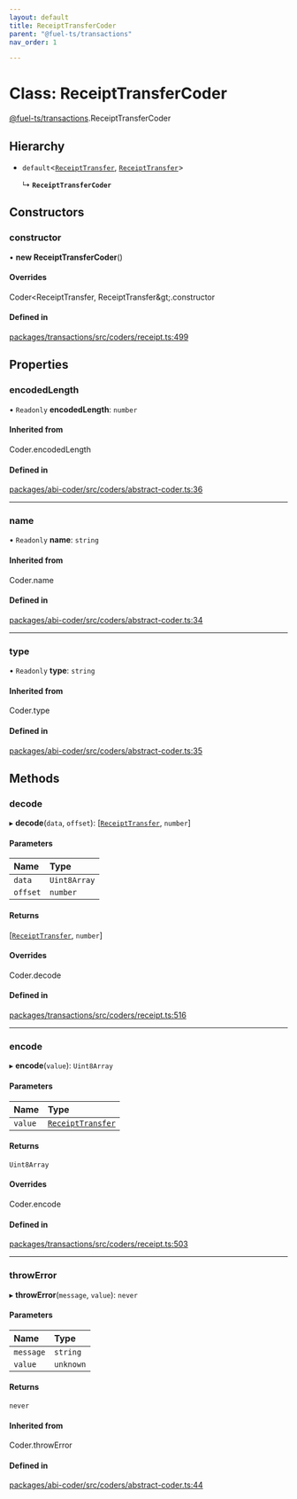 ```yaml
---
layout: default
title: ReceiptTransferCoder
parent: "@fuel-ts/transactions"
nav_order: 1

---
```


# Class: ReceiptTransferCoder

[@fuel-ts/transactions](../index.md).ReceiptTransferCoder

## Hierarchy

- `default`<[`ReceiptTransfer`](../index.md#receipttransfer), [`ReceiptTransfer`](../index.md#receipttransfer)\>

  ↳ **`ReceiptTransferCoder`**

## Constructors

### constructor

• **new ReceiptTransferCoder**()

#### Overrides

Coder&lt;ReceiptTransfer, ReceiptTransfer\&gt;.constructor

#### Defined in

[packages/transactions/src/coders/receipt.ts:499](https://github.com/FuelLabs/fuels-ts/blob/master/packages/transactions/src/coders/receipt.ts#L499)

## Properties

### encodedLength

• `Readonly` **encodedLength**: `number`

#### Inherited from

Coder.encodedLength

#### Defined in

[packages/abi-coder/src/coders/abstract-coder.ts:36](https://github.com/FuelLabs/fuels-ts/blob/master/packages/abi-coder/src/coders/abstract-coder.ts#L36)

___

### name

• `Readonly` **name**: `string`

#### Inherited from

Coder.name

#### Defined in

[packages/abi-coder/src/coders/abstract-coder.ts:34](https://github.com/FuelLabs/fuels-ts/blob/master/packages/abi-coder/src/coders/abstract-coder.ts#L34)

___

### type

• `Readonly` **type**: `string`

#### Inherited from

Coder.type

#### Defined in

[packages/abi-coder/src/coders/abstract-coder.ts:35](https://github.com/FuelLabs/fuels-ts/blob/master/packages/abi-coder/src/coders/abstract-coder.ts#L35)

## Methods

### decode

▸ **decode**(`data`, `offset`): [[`ReceiptTransfer`](../index.md#receipttransfer), `number`]

#### Parameters

| Name | Type |
| :------ | :------ |
| `data` | `Uint8Array` |
| `offset` | `number` |

#### Returns

[[`ReceiptTransfer`](../index.md#receipttransfer), `number`]

#### Overrides

Coder.decode

#### Defined in

[packages/transactions/src/coders/receipt.ts:516](https://github.com/FuelLabs/fuels-ts/blob/master/packages/transactions/src/coders/receipt.ts#L516)

___

### encode

▸ **encode**(`value`): `Uint8Array`

#### Parameters

| Name | Type |
| :------ | :------ |
| `value` | [`ReceiptTransfer`](../index.md#receipttransfer) |

#### Returns

`Uint8Array`

#### Overrides

Coder.encode

#### Defined in

[packages/transactions/src/coders/receipt.ts:503](https://github.com/FuelLabs/fuels-ts/blob/master/packages/transactions/src/coders/receipt.ts#L503)

___

### throwError

▸ **throwError**(`message`, `value`): `never`

#### Parameters

| Name | Type |
| :------ | :------ |
| `message` | `string` |
| `value` | `unknown` |

#### Returns

`never`

#### Inherited from

Coder.throwError

#### Defined in

[packages/abi-coder/src/coders/abstract-coder.ts:44](https://github.com/FuelLabs/fuels-ts/blob/master/packages/abi-coder/src/coders/abstract-coder.ts#L44)
